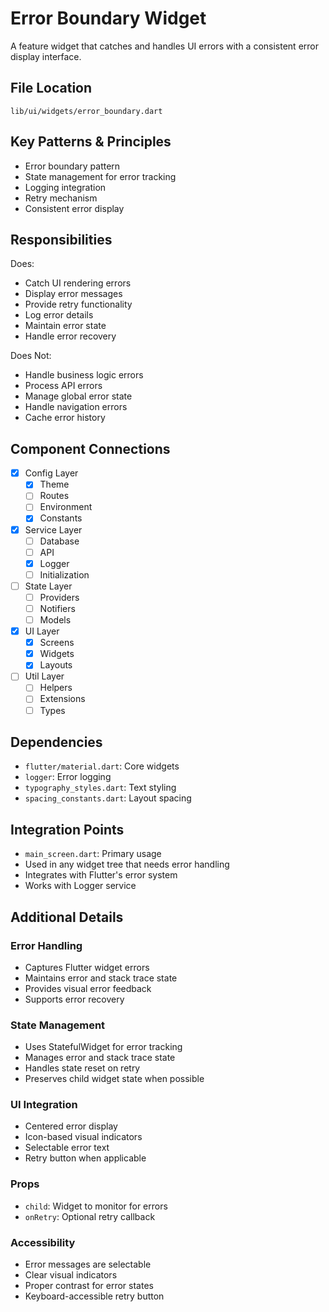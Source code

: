 # Error Boundary Widget

A feature widget that catches and handles UI errors with a consistent error display interface.

## File Location
`lib/ui/widgets/error_boundary.dart`

## Key Patterns & Principles
- Error boundary pattern
- State management for error tracking
- Logging integration
- Retry mechanism
- Consistent error display

## Responsibilities
Does:
- Catch UI rendering errors
- Display error messages
- Provide retry functionality
- Log error details
- Maintain error state
- Handle error recovery

Does Not:
- Handle business logic errors
- Process API errors
- Manage global error state
- Handle navigation errors
- Cache error history

## Component Connections
- [x] Config Layer
  - [x] Theme
  - [ ] Routes
  - [ ] Environment
  - [x] Constants
- [x] Service Layer
  - [ ] Database
  - [ ] API
  - [x] Logger
  - [ ] Initialization
- [ ] State Layer
  - [ ] Providers
  - [ ] Notifiers
  - [ ] Models
- [x] UI Layer
  - [x] Screens
  - [x] Widgets
  - [x] Layouts
- [ ] Util Layer
  - [ ] Helpers
  - [ ] Extensions
  - [ ] Types

## Dependencies
- `flutter/material.dart`: Core widgets
- `logger`: Error logging
- `typography_styles.dart`: Text styling
- `spacing_constants.dart`: Layout spacing

## Integration Points
- `main_screen.dart`: Primary usage
- Used in any widget tree that needs error handling
- Integrates with Flutter's error system
- Works with Logger service

## Additional Details

### Error Handling
- Captures Flutter widget errors
- Maintains error and stack trace state
- Provides visual error feedback
- Supports error recovery

### State Management
- Uses StatefulWidget for error tracking
- Manages error and stack trace state
- Handles state reset on retry
- Preserves child widget state when possible

### UI Integration
- Centered error display
- Icon-based visual indicators
- Selectable error text
- Retry button when applicable

### Props
- `child`: Widget to monitor for errors
- `onRetry`: Optional retry callback

### Accessibility
- Error messages are selectable
- Clear visual indicators
- Proper contrast for error states
- Keyboard-accessible retry button 